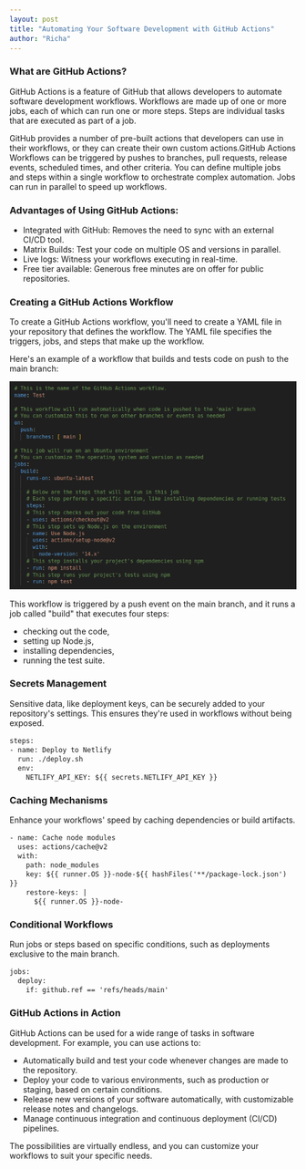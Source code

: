 ```yaml
---
layout: post
title: "Automating Your Software Development with GitHub Actions"
author: "Richa"
---
```


### What are GitHub Actions?

GitHub Actions is a feature of GitHub that allows developers to automate software development workflows. Workflows are made up of one or more jobs, each of which can run one or more steps. Steps are individual tasks that are executed as part of a job.

GitHub provides a number of pre-built actions that developers can use in their workflows, or they can create their own custom actions.GitHub Actions Workflows can be triggered by pushes to branches, pull requests, release events, scheduled times, and other criteria. You can define multiple jobs and steps within a single workflow to orchestrate complex automation. Jobs can run in parallel to speed up workflows.

### Advantages of Using GitHub Actions:
- Integrated with GitHub: Removes the need to sync with an external CI/CD tool.
- Matrix Builds: Test your code on multiple OS and versions in parallel.
- Live logs: Witness your workflows executing in real-time.
- Free tier available: Generous free minutes are on offer for public repositories.

### Creating a GitHub Actions Workflow

To create a GitHub Actions workflow, you'll need to create a YAML file in your repository that defines the workflow. The YAML file specifies the triggers, jobs, and steps that make up the workflow.

Here's an example of a workflow that builds and tests code on push to the main branch:

![github action example](https://raw.githubusercontent.com/14Richa/testga/main/githubActionExample.png)

This workflow is triggered by a push event on the main branch, and it runs a job called "build" that executes four steps:

- checking out the code,
- setting up Node.js,
- installing dependencies,
- running the test suite.

### Secrets Management

Sensitive data, like deployment keys, can be securely added to your repository's settings. This ensures they're used in workflows without being exposed.

```
steps:
- name: Deploy to Netlify
  run: ./deploy.sh
  env:
    NETLIFY_API_KEY: ${{ secrets.NETLIFY_API_KEY }}

```

### Caching Mechanisms

Enhance your workflows' speed by caching dependencies or build artifacts.

```
- name: Cache node modules
  uses: actions/cache@v2
  with:
    path: node_modules
    key: ${{ runner.OS }}-node-${{ hashFiles('**/package-lock.json') }}
    restore-keys: |
      ${{ runner.OS }}-node-
```

### Conditional Workflows

Run jobs or steps based on specific conditions, such as deployments exclusive to the main branch.

```
jobs:
  deploy:
    if: github.ref == 'refs/heads/main'
```



### GitHub Actions in Action

GitHub Actions can be used for a wide range of tasks in software development. For example, you can use actions to:

- Automatically build and test your code whenever changes are made to the repository.
- Deploy your code to various environments, such as production or staging, based on certain conditions.
- Release new versions of your software automatically, with customizable release notes and changelogs.
- Manage continuous integration and continuous deployment (CI/CD) pipelines.

The possibilities are virtually endless, and you can customize your workflows to suit your specific needs.
